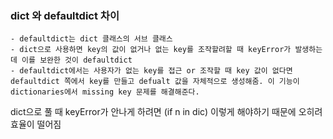 ### dict 와 defaultdict 차이

    - defaultdict는 dict 클래스의 서브 클래스
    - dict으로 사용하면 key의 값이 없거나 없는 key를 조작할려할 때 keyError가 발생하는데 이를 보완한 것이 defaultdict
    - defaultdict에서는 사용자가 없는 key를 접근 or 조작할 때 key 값이 없다면 defaultdict 쪽에서 key를 만들고 defualt 값을 자체적으로 생성해줌. 이 기능이 dictionaries에서 missing key 문제를 해결해준다.

dict으로 풀 때 keyError가 안나게 하려면 (if n in dic) 이렇게 해야하기 때문에 오히려 효율이 떨어짐
